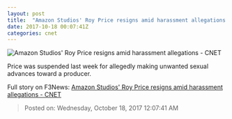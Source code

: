 ```yaml
---
layout: post
title:  "Amazon Studios' Roy Price resigns amid harassment allegations     - CNET"
date: 2017-10-18 00:07:41Z
categories: cnet
---
```


![Amazon Studios' Roy Price resigns amid harassment allegations     - CNET](https://cnet1.cbsistatic.com/img/Kqe2j4a0Y_XMPN_SiUxrQJXmyIY=/670x503/2013/11/13/a998af33-6dea-11e3-913e-14feb5ca9861/price-leather-jacket.jpg)

Price was suspended last week for allegedly making unwanted sexual advances toward a producer.


Full story on F3News: [Amazon Studios' Roy Price resigns amid harassment allegations     - CNET](http://www.f3nws.com/n/cJeHZH)

> Posted on: Wednesday, October 18, 2017 12:07:41 AM
